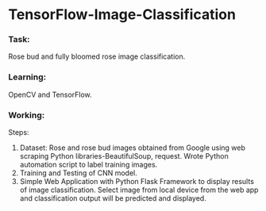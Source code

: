 # TensorFlow-Image-Classification

### Task:
Rose bud and fully bloomed rose image classification.

### Learning:
OpenCV and TensorFlow.

### Working:
Steps:  
1. Dataset: Rose and rose bud images obtained from Google using web scraping Python libraries-BeautifulSoup, request. Wrote Python automation script to label training images.  
2. Training and Testing of CNN model.  
3. Simple Web Application with Python Flask Framework to display results of image classification. Select image from local device from the web app and classification output will be predicted and displayed.
